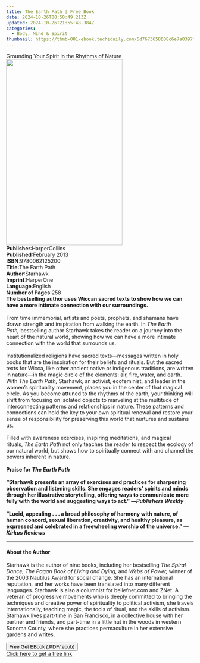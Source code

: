 ```yaml
---
title: The Earth Path | Free Book
date: 2024-10-26T00:50:49.213Z
updated: 2024-10-26T21:55:48.384Z
categories:
  - Body, Mind & Spirit
thumbnail: https://thmb-001-ebook.techidaily.com/5d7673658608c6e7a0397f63eb983d2d04528abbb06e918dca8eae0a8e0b5b3f.jpg
---
```

<main id="book-container">
  <div class="flex flex-col">
    <div class="book-brief flex-1 py-6 px-4 sm:p-6 md:py-10 md:px-8">
      <!-- brief-->
      <div class="book-brief-main">
        Grounding Your Spirit in the Rhythms of Nature
      </div>
    </div>
    <div
      class="book-meta-info flex-1 grid gap-4 col-start-1 col-end-3 row-start-1 sm:mb-6 sm:grid-cols-4 lg:gap-6 lg:col-start-2 lg:row-end-6 lg:row-span-6 lg:mb-0"
    >
      <div
        class="book-meta-info-left place-content-center mt-4 p-4 text-sm leading-6 col-start-2 col-span-2 dark:text-slate-400"
      >
        <img
          class="w-full h-500 object-cover rounded-lg sm:h-255 sm:col-span-2 lg:col-span-full"
          src="https://img-001-ebook.techidaily.com/056fccfd9d7dbcdfa50b16c2558e23c3505744d6b3ca11b69d2cff7b3f2b4a42.jpg"
          alt=""
          width="312"
          height="500"
        />
      </div>
      <div
        class="book-meta-info-right mt-2 col-start-1 row-start-2 col-span-3 self-center"
      >
        <!-- meta data  -->
        <div class="flex flex-col px-4 md:px-8">
          <div class="flex-1">
            <strong>Publisher</strong>:<span class="px-2">HarperCollins</span>
          </div>
          <div class="flex-1">
            <strong>Published</strong>:<span class="px-2">February 2013</span>
          </div>
          <div class="flex-1">
            <strong>ISBN</strong>:<span class="px-2">9780062125200</span>
          </div>
          <div class="flex-1">
            <strong>Title</strong>:<span class="px-2">The Earth Path</span>
          </div>
          <div class="flex-1">
            <strong>Author</strong>:<span class="px-2">Starhawk</span>
          </div>
          <div class="flex-1">
            <strong>Imprint</strong>:<span class="px-2">HarperOne</span>
          </div>
          <div class="flex-1">
            <strong>Language</strong>:<span class="px-2">English</span>
          </div>
          <div class="flex-1">
            <strong>Number of Pages</strong>:<span class="px-2">258</span>
          </div>
        </div>
      </div>
    </div>
    <div class="book-description flex-1 py-6 px-4 sm:p-6 md:py-10 md:px-8">
      <div class="book-description-main">
        <div accordion-content="" id="description">
          <b
            >The bestselling author uses Wiccan sacred texts to show how we can
            have a more intimate connection with our surroundings.</b
          ><br /><br />From time immemorial, artists and poets, prophets, and
          shamans have drawn strength and inspiration from walking the earth.
          In&nbsp;<i>The Earth Path,</i>&nbsp;bestselling author Starhawk takes
          the reader on a journey into the heart of the natural world, showing
          how we can have a more intimate connection with the world that
          surrounds us.<br /><br />Institutionalized religions have sacred
          texts—messages written in holy books that are the inspiration for
          their beliefs and rituals. But the sacred texts for Wicca, like other
          ancient native or indigenous traditions, are written in nature—in the
          magic circle of the elements: air, fire, water, and earth.
          With&nbsp;<i>The Earth Path,</i>&nbsp;Starhawk, an activist,
          ecofeminist, and leader in the women’s spirituality movement, places
          you in the center of that magical circle. As you become attuned to the
          rhythms of the earth, your thinking will shift from focusing on
          isolated objects to marveling at the multitude of interconnecting
          patterns and relationships in nature. These patterns and connections
          can hold the key to your own spiritual renewal and restore your sense
          of responsibility for preserving this world that nurtures and sustains
          us.<br /><br />Filled with awareness exercises, inspiring meditations,
          and magical rituals,&nbsp;<i>The Earth Path</i>&nbsp;not only teaches
          the reader to respect the ecology of our natural world, but shows how
          to spiritually connect with and channel the powers inherent in
          nature.<br /><br /><b>Praise for <i>The Earth Path</i></b
          ><br /><br /><b
            >“Starhawk presents an array of exercises and practices for
            sharpening observation and listening skills. She engages readers’
            spirits and minds through her illustrative storytelling, offering
            ways to communicate more fully with the world and suggesting ways to
            act.” —<i>Publishers Weekly</i></b
          ><br /><br /><b
            >“Lucid, appealing .&nbsp;.&nbsp;. a broad philosophy of harmony
            with nature, of human concord, sexual liberation, creativity, and
            healthy pleasure, as expressed and celebrated in a freewheeling
            worship of the universe.” —<i>Kirkus Reviews</i></b
          >
        </div>
        <div class="accordion-fader"></div>
      </div>
    </div>
    <div class="book-excerpts flex-1 py-6 px-4 sm:p-6 md:py-10 md:px-8">
      <!-- excerpts-->
      <div class="book-excerpts-main">
        <hr />
        <h4 class="placeholder placeholder-heading">
          <span>About the Author</span>
        </h4>
        <p>
          Starhawk is the author of nine books, including her bestselling
          <i>The Spiral Dance, The Pagan Book of Living and Dying,</i> and
          <i>Webs of Power,</i> winner of the 2003 Nautilus Award for social
          change. She has an international reputation, and her works have been
          translated into many different languages. Starhawk is also a columnist
          for beliefnet.com and ZNet. A veteran of progressive movements who is
          deeply committed to bringing the techniques and creative power of
          spirituality to political activism, she travels internationally,
          teaching magic, the tools of ritual, and the skills of activism.
          Starhawk lives part-time in San Francisco, in a collective house with
          her partner and friends, and part-time in a little hut in the woods in
          western Sonoma County, where she practices permaculture in her
          extensive gardens and writes.
        </p>
      </div>
    </div>
    <div
      class="book-about-author flex-1 py-6 px-4 sm:p-6 md:py-10 md:px-8"
    ></div>
    <div class="book-free-get flex-1 py-6 px-4 sm:p-6 md:py-10 md:px-8">
      <button
        id="btn-free-get"
        class="bg-blue-500 hover:bg-blue-700 text-white font-bold py-2 px-4 rounded"
      >
        Free Get EBook (.PDF/.epub)
      </button>
      <div id="countdown-display" class="px-2 text-lg mt-2"></div>
      <a
        id="free-link"
        class="hidden bg-blue-500 hover:bg-blue-700 text-white font-bold py-2 px-4 rounded"
        href="https://www.ebooks.com/en-us/book/211263550/the-earth-path/starhawk/"
        target="_blank"
        >Click here to get a free link</a
      >
    </div>
    <script>
      let countdownTime = 0;
      let countdownInterval = null;
      document
        .getElementById('btn-free-get')
        .addEventListener('click', startCountdown);
      function startCountdown() {
        countdownTime = new Date().getTime() + 60000 * 3;
        countdownInterval = setInterval(updateCountdown, 1000);
        document.getElementById('btn-free-get').disabled = true;
        document
          .getElementById('btn-free-get')
          .classList.add('bg-gray-500', 'cursor-not-allowed');
      }
      function updateCountdown() {
        let currentTime = new Date().getTime();
        let timeLeft = countdownTime - currentTime;
        let secondsLeft = Math.floor(timeLeft / 1000);
        document.getElementById('countdown-display').innerHTML =
          `Remaining time: ${secondsLeft} seconds.`;
        if (secondsLeft <= 0) {
          clearInterval(countdownInterval);
          document.getElementById('btn-free-get').classList.add('hidden');
          document.getElementById('free-link').classList.remove('hidden');
          document.getElementById('countdown-display').innerHTML = '';
        }
      }
    </script>
  </div>
</main>

<ins class="adsbygoogle"
      style="display:block"
      data-ad-client="ca-pub-7571918770474297"
      data-ad-slot="8358498916"
      data-ad-format="auto"
      data-full-width-responsive="true"></ins>
    